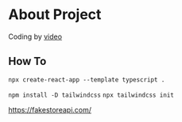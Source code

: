 # About Project

Coding by [video](https://youtu.be/OJ16BaPC6VI)

## How To

`npx create-react-app --template typescript .`

`npm install -D tailwindcss`
`npx tailwindcss init`

https://fakestoreapi.com/
